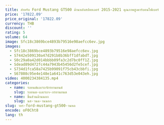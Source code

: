 ```yaml
---
title: สําหรับ Ford Mustang GT500 ด้านหลังสปอยเลอร์ 2015-2021 คุณภาพสูงคาร์บอนไฟเบอร์ trunk สปอยเลอร์ bodykit
price: '17822.09'
price_original: '17822.09'
currency: THB
discount: ''
rating: 5
volume: 64
image: Sfc18c3869bce4893b79516e98aefcc6ev.jpg
images:
  - Sfc18c3869bce4893b79516e98aefcc6ev.jpg
  - S7442e509130a47d291b8b36bff1dfabdT.jpg
  - S0c29a0a42d014bbbb09fa3c2d7bc0ff1Z.jpg
  - Sdead89d472fc44a7943b45456d2fe5cef.jpg
  - S734d1fca58a7425b99091f75cb43cbbfi.jpg
  - S67808c95e4e148e1a641c763d53e043eh.jpg
video: 4000234384135.mp4
categories:
  - name: รถยนต์และรถจักรยานยนต์
    slug: รถยนต-และรถจ-กรยานยนต
  - name: ชิ้นส่วนด้านนอก
    slug: นส-วนด-านนอก
slug: าหร-ford-mustang-gt500-านหล
encode: oF0Cht8
lang: th
---
```

  